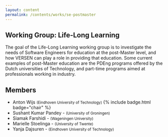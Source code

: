 ```yaml
---
layout: content
permalink: /contents/works/se-postmaster
---
```


## Working Group: Life-Long Learning

The goal of the Life-Long Learning working group is to investigate the needs of Software Engineers for education at the post-Master level, and how VERSEN can play a role in providing that education. Some current examples of post-Master education are the PDEng programs offered by the Dutch universities of Technology, and part-time programs aimed at professionals working in industry. 

## Members

* Anton Wijs <span style="font-size: smaller;">(Eindhoven University of Technology)</span> {% include badge.html badge="chair" %}
* Sushant Kumar Pandey - <span style="font-size: smaller;">(University of Groningen)</span>
* Siamak Farshidi - <span style="font-size: smaller;">(Wageningen University)</span>
* Marielle Stoelinga - <span style="font-size: smaller;">(University of Twente)</span>
* Yanja Dajsuren - <span style="font-size: smaller;">(Eindhoven University of Technology)</span>
